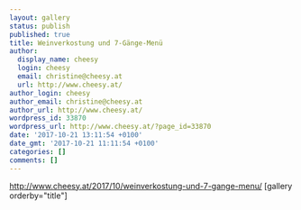 ```yaml
---
layout: gallery
status: publish
published: true
title: Weinverkostung und 7-Gänge-Menü
author:
  display_name: cheesy
  login: cheesy
  email: christine@cheesy.at
  url: http://www.cheesy.at/
author_login: cheesy
author_email: christine@cheesy.at
author_url: http://www.cheesy.at/
wordpress_id: 33870
wordpress_url: http://www.cheesy.at/?page_id=33870
date: '2017-10-21 13:11:54 +0100'
date_gmt: '2017-10-21 11:11:54 +0100'
categories: []
comments: []
---
```

http://www.cheesy.at/2017/10/weinverkostung-und-7-gange-menu/
[gallery orderby="title"]
